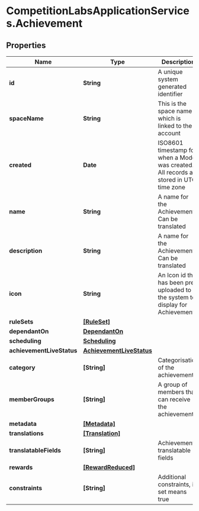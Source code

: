 # CompetitionLabsApplicationServices.Achievement

## Properties

Name | Type | Description | Notes
------------ | ------------- | ------------- | -------------
**id** | **String** | A unique system generated identifier | [readonly] 
**spaceName** | **String** | This is the space name which is linked to the account | [readonly] 
**created** | **Date** | ISO8601 timestamp for when a Model was created. All records are stored in UTC time zone | [readonly] 
**name** | **String** | A name for the Achievement. Can be translated | 
**description** | **String** | A name for the Achievement. Can be translated | [optional] 
**icon** | **String** | An Icon id that has been pre uploaded to the system to display for Achievement | 
**ruleSets** | [**[RuleSet]**](RuleSet.md) |  | 
**dependantOn** | [**DependantOn**](DependantOn.md) |  | [optional] 
**scheduling** | [**Scheduling**](Scheduling.md) |  | 
**achievementLiveStatus** | [**AchievementLiveStatus**](AchievementLiveStatus.md) |  | 
**category** | **[String]** | Categorisation of the achievements | [optional] 
**memberGroups** | **[String]** | A group of members that can receive the achievement | [optional] 
**metadata** | [**[Metadata]**](Metadata.md) |  | [optional] 
**translations** | [**[Translation]**](Translation.md) |  | [optional] 
**translatableFields** | **[String]** | Achievements translatable fields | [optional] [readonly] 
**rewards** | [**[RewardReduced]**](RewardReduced.md) |  | [optional] 
**constraints** | **[String]** | Additional constraints, if set means true | [optional] 


